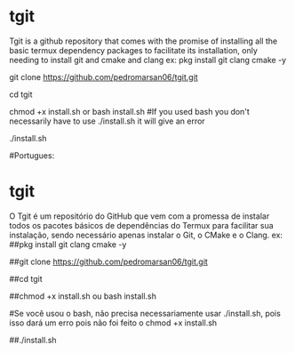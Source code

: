 # tgit
Tgit is a github repository that comes with the promise of installing all the basic termux dependency packages to facilitate its installation, only needing to install git and cmake and clang
ex:
pkg install git clang cmake -y

git clone https://github.com/pedromarsan06/tgit.git

cd tgit

chmod +x install.sh or bash install.sh
#If you used bash you don't necessarily have to use ./install.sh it will give an error

./install.sh 



#Portugues:
# tgit
O Tgit é um repositório do GitHub que vem com a promessa de instalar todos os pacotes básicos de dependências do Termux para facilitar sua instalação, sendo necessário apenas instalar o Git, o CMake e o Clang.
ex:
##pkg install git clang cmake -y

##git clone https://github.com/pedromarsan06/tgit.git

##cd tgit

##chmod +x install.sh ou bash install.sh

#Se você usou o bash, não precisa necessariamente usar ./install.sh, pois isso dará um erro pois não foi feito o chmod +x install.sh 

##./install.sh
